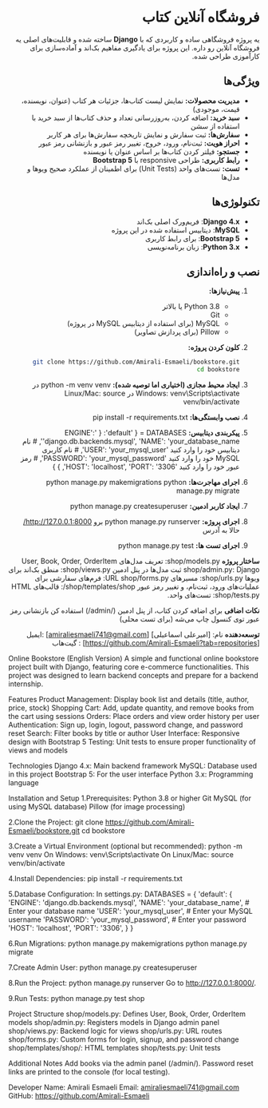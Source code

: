 <div dir="rtl">

# فروشگاه آنلاین کتاب
یه پروژه فروشگاهی ساده و کاربردی که با **Django** ساخته شده و قابلیت‌های اصلی یه فروشگاه آنلاین رو داره. این پروژه برای یادگیری مفاهیم بک‌اند و آماده‌سازی برای کارآموزی طراحی شده.

## ویژگی‌ها
- **مدیریت محصولات:** نمایش لیست کتاب‌ها، جزئیات هر کتاب (عنوان، نویسنده، قیمت، موجودی)
- **سبد خرید:** اضافه کردن، به‌روزرسانی تعداد و حذف کتاب‌ها از سبد خرید با استفاده از سشن
- **سفارش‌ها:** ثبت سفارش و نمایش تاریخچه سفارش‌ها برای هر کاربر
- **احراز هویت:** ثبت‌نام، ورود، خروج، تغییر رمز عبور و بازنشانی رمز عبور
- **جستجو:** فیلتر کردن کتاب‌ها بر اساس عنوان یا نویسنده
- **رابط کاربری:** طراحی responsive با **Bootstrap 5**
- **تست:** تست‌های واحد (Unit Tests) برای اطمینان از عملکرد صحیح ویوها و مدل‌ها

## تکنولوژی‌ها
- **Django 4.x**: فریم‌ورک اصلی بک‌اند
- **MySQL**: دیتابیس استفاده شده در این پروژه
- **Bootstrap 5**: برای رابط کاربری
- **Python 3.x**: زبان برنامه‌نویسی

## نصب و راه‌اندازی
1. **پیش‌نیازها:**
   - Python 3.8 یا بالاتر
   - Git
   - MySQL (برای استفاده از دیتابیس MySQL در پروژه)
   - Pillow (برای پردازش تصاویر)

2. **کلون کردن پروژه:**
   ```bash
   git clone https://github.com/Amirali-Esmaeli/bookstore.git
   cd bookstore

3. **ایجاد محیط مجازی (اختیاری اما توصیه شده):**
    python -m venv venv
    در Windows: venv\Scripts\activate
    در Linux/Mac: source venv/bin/activate

4. **نصب وابستگی‌ها:**
    pip install -r requirements.txt

5. **پیکربندی دیتابیس:**
    DATABASES = {
    'default': {
        'ENGINE': 'django.db.backends.mysql',
        'NAME': 'your_database_name',  # نام دیتابیس خود را وارد کنید
        'USER': 'your_mysql_user',     # نام کاربری MySQL خود را وارد کنید
        'PASSWORD': 'your_mysql_password',  # رمز عبور خود را وارد کنید
        'HOST': 'localhost',
        'PORT': '3306',
    }
}

6. **اجرای مهاجرت‌ها:**
    python manage.py makemigrations
    python manage.py migrate

7. **ایجاد کاربر ادمین:**
    python manage.py createsuperuser

8. **اجرای پروژه:**
    python manage.py runserver
    برو http://127.0.0.1:8000/ حالا به آدرس 

9. **اجرای تست ها:**
    python manage.py test

**ساختار پروژه**
shop/models.py: تعریف مدل‌های User, Book, Order, OrderItem
shop/admin.py:  Django ثبت مدل‌ها در پنل ادمین 
shop/views.py: منطق بک‌اند برای ویوها
shop/urls.py: مسیرهای URL
shop/forms.py: فرم‌های سفارشی برای عملیات‌های ورود، ثبت‌نام، و تغییر رمز عبور
shop/templates/shop/: قالب‌های HTML
shop/tests.py: تست‌های واحد.

**نکات اضافی**
برای اضافه کردن کتاب، از پنل ادمین (/admin/) استفاده کن
بازنشانی رمز عبور توی کنسول چاپ می‌شه (برای تست محلی)

**توسعه‌دهنده**
نام: [امیرعلی اسماعیلی]
[amiraliesmaeli741@gmail.com] :ایمیل 
[https://github.com/Amirali-Esmaeli?tab=repositories] : گیت‌هاب 
</div> 

Online Bookstore (English Version)
A simple and functional online bookstore project built with Django, featuring core e-commerce functionalities. This project was designed to learn backend concepts and prepare for a backend internship.

Features
Product Management: Display book list and details (title, author, price, stock)
Shopping Cart: Add, update quantity, and remove books from the cart using sessions
Orders: Place orders and view order history per user
Authentication: Sign up, login, logout, password change, and password reset
Search: Filter books by title or author
User Interface: Responsive design with Bootstrap 5
Testing: Unit tests to ensure proper functionality of views and models

Technologies
Django 4.x: Main backend framework
MySQL: Database used in this project
Bootstrap 5: For the user interface
Python 3.x: Programming language

Installation and Setup
1.Prerequisites:
Python 3.8 or higher
Git
MySQL (for using MySQL database)
Pillow (for image processing)

2.Clone the Project:
git clone https://github.com/Amirali-Esmaeli/bookstore.git
cd bookstore

3.Create a Virtual Environment (optional but recommended):
python -m venv venv
On Windows: venv\Scripts\activate
On Linux/Mac: source venv/bin/activate

4.Install Dependencies:
pip install -r requirements.txt

5.Database Configuration: In settings.py:
DATABASES = {
    'default': {
        'ENGINE': 'django.db.backends.mysql',
        'NAME': 'your_database_name',  # Enter your database name
        'USER': 'your_mysql_user',     # Enter your MySQL username
        'PASSWORD': 'your_mysql_password',  # Enter your password
        'HOST': 'localhost',
        'PORT': '3306',
    }
}

6.Run Migrations:
python manage.py makemigrations
python manage.py migrate

7.Create Admin User:
python manage.py createsuperuser

8.Run the Project:
python manage.py runserver
Go to http://127.0.0.1:8000/.

9.Run Tests:
python manage.py test shop

Project Structure
shop/models.py: Defines User, Book, Order, OrderItem models
shop/admin.py: Registers models in Django admin panel
shop/views.py: Backend logic for views
shop/urls.py: URL routes
shop/forms.py: Custom forms for login, signup, and password change
shop/templates/shop/: HTML templates
shop/tests.py: Unit tests

Additional Notes
Add books via the admin panel (/admin/).
Password reset links are printed to the console (for local testing).

Developer
Name: Amirali Esmaeli
Email: amiraliesmaeli741@gmail.com
GitHub: https://github.com/Amirali-Esmaeli

